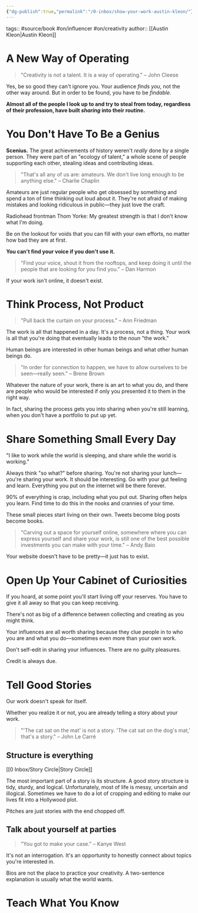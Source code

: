 ```yaml
---
{"dg-publish":true,"permalink":"/0-inbox/show-your-work-austin-kleon/"}
---
```


tags:: #source/book #on/influencer #on/creativity 
author:: [[Austin Kleon\|Austin Kleon]]

# A New Way of Operating
> "Creativity is not a talent. It is a way of operating." – John Cleese

Yes, be so good they can't ignore you. Your audience *finds you*, not the other way around. But in order to be found, you have to be *findable*.

**Almost all of the people I look up to and try to steal from today, regardless of their profession, have built *sharing* into their routine.**

# You Don't Have To Be a Genius
**Scenius.** The great achievements of history weren't *really* done by a single person. They were part of an "ecology of talent," a whole scene of people supporting each other, stealing ideas and contributing ideas.

> "That's all any of us are: amateurs. We don't live long enough to be anything else." – Charlie Chaplin

Amateurs are just regular people who get obsessed by something and spend a ton of time thinking out loud about it. They're not afraid of making mistakes and looking ridiculous in public—they just love the craft.

Radiohead frontman Thom Yorke: My greatest strength is that I don't know what I'm doing.

Be on the lookout for voids that you can fill with your own efforts, no matter how bad they are at first.

**You can't find your voice if you don't use it.**

> "Find your voice, shout it from the rooftops, and keep doing it until the people that are looking for you find you." – Dan Harmon

If your work isn't online, it doesn't exist.

# Think Process, Not Product
> "Pull back the curtain on your process." – Ann Friedman

The work is all that happened in a day. It's a process, not a thing. Your work is all that you're doing that eventually leads to the *noun* "the work."

Human beings are interested in other human beings and what other human beings do.

> "In order for connection to happen, we have to allow ourselves to be seen—really seen." – Brene Brown

Whatever the nature of your work, there is an art to what you do, and there are people who would be interested if only you presented it to them in the right way.

In fact, sharing the process gets you into sharing when you're still learning, when you don't have a portfolio to put up yet.

# Share Something Small Every Day
"I like to work while the world is sleeping, and share while the world is working."

Always think "so what?" before sharing. You're not sharing your lunch—you're sharing your work. It should be interesting. Go with your gut feeling and learn. Everything you put on the internet will be there forever.

90% of everything is crap, including what you put out. Sharing often helps you learn. Find time to do this in the nooks and crannies of your time.

These small pieces start living on their own. Tweets become blog posts become books.

> "Carving out a space for yourself online, somewhere where you can express yourself and share your work, is still one of the best possible investments you can make with your time." – Andy Baio

Your website doesn't have to be pretty—it just has to exist.

# Open Up Your Cabinet of Curiosities
If you hoard, at some point you'll start living off your reserves. You have to give it all away so that you can keep receiving.

There's not as big of a difference between collecting and creating as you might think.

Your influences are all worth sharing because they clue people in to who you are and what you do—sometimes even more than your own work.

Don't self-edit in sharing your influences. There are no guilty pleasures.

Credit is always due.

# Tell Good Stories
Our work doesn't speak for itself.

Whether you realize it or not, you are already telling a story about your work.

> "'The cat sat on the mat' is not a story. 'The cat sat on the dog's mat,' that's a story." – John Le Carré

## Structure is everything
[[0 Inbox/Story Circle\|Story Circle]]

The most important part of a story is its structure. A good story structure is tidy, sturdy, and logical. Unfortunately, most of life is messy, uncertain and illogical. Sometimes we have to do a lot of cropping and editing to make our lives fit into a Hollywood plot.

Pitches are just stories with the end chopped off.

## Talk about yourself at parties
> "You got to make your case." – Kanye West

It's not an interrogation. It's an opportunity to honestly connect about topics you're interested in.

Bios are not the place to practice your creativity. A two-sentence explanation is usually what the world wants.

# Teach What You Know

